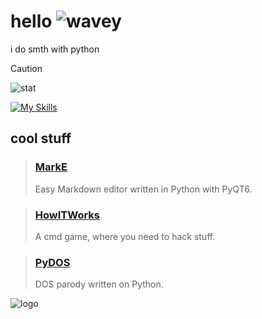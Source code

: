 # hello ![wavey](https://raw.githubusercontent.com/FragileDeviations/FragileDeviations/main/wavey.gif)
i do smth with python

> [!CAUTION]
> ![stat](https://github-readme-stats.vercel.app/api?username=yaragirodev&hide_border=true&show_icons=true&count_private=true&theme=gruvbox&bg_color=151515)

[![My Skills](https://skillicons.dev/icons?i=html,css,python,bash,md)](https://skillicons.dev)

## cool stuff
> ### [MarkE](https://github.com/portalius-dev/MarkE)
> 
> Easy Markdown editor written in Python with PyQT6.

> ### [HowITWorks](https://github.com/portalius-dev/HowITWorks)
>
> A cmd game, where you need to hack stuff.

> ### [PyDOS](https://github.com/HOROSHIY-DEV/PyDOS)
>
> DOS parody written on Python.

![logo](https://github.com/yaragirodev/asterium.new/blob/main/photos/logo(1).svg)
